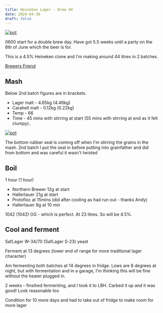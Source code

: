 ```yaml
---
title: Heineken Lager - Brew 44
date: 2024-04-30
draft: false 
---
```


[![pot](/images/2024-04-30/2.jpg "foo")](/images/2024-04-30/2.jpg)

0600 start for a double brew day. Have got 5.5 weeks until a party on the 8th of June which the beer is for. 

This is a 4.5% Heineken clone and I'm making around 44 litres in 2 batches.

[Brewers Friend](https://www.brewersfriend.com/homebrew/recipe/view/653323/heineken-lager-clone)

## Mash

Below 2nd batch figures are in brackets.

- Lager malt - 4.65kg (4.46kg)
- Carahell malt - 0.12kg (0.22kg)
- Temp - 66
- Time - 45 mins with stirring at start (55 mins with stirring at end as it felt clumpy).. 

[![pot](/images/2024-04-30/1.jpg "foo")](/images/2024-04-30/1.jpg)

The bottom rubber seal is coming off when I'm stirring the grains in the mash. 2nd batch I put the seal in before putting into grainfather and did from bottom and was careful it wasn't twisted

## Boil

1 hour (1 hour)

- Northern Brewer 12g at start
- Hallertauer 21g at start 
- Protofloc at 15mins (did after cooling as had run out - thanks Andy)
- Hallertauer 8g at 10 min

1042 (1042) OG - which is perfect. At 23 litres. So will be 4.5%.

## Cool and ferment

SafLager W-34/70 (SafLager S-23) yeast

Ferment at 13 degrees (lower end of range for more traditional lager character)

Am fermenting both batches at 14 degrees in fridge. Lows are 8 degrees at night, but with fermentation and in a garage, I'm thinking this will be fine without the heater plugged in.

2 weeks - finsihed fermenting, and I took it to LBH. Carbed it up and it was good! Look reasonable too

Condition for 10 more days and had to take out of fridge to make room for more lager






